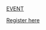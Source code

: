 [EVENT](https://www.githubuniverse.com/2021)

[Register here](https://www.githubuniverse.com/?utm_source=github&utm_medium=product&utm_campaign=2021-product-WW-Universe&utm_content=Register/-Build-your-schedule)
